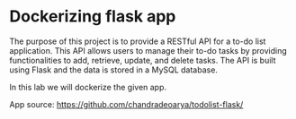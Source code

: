 # Dockerizing flask app

The purpose of this project is to provide a RESTful API for a to-do list application. This API allows users to manage their to-do tasks by providing functionalities to add, retrieve, update, and delete tasks. The API is built using Flask and the data is stored in a MySQL database.

In this lab we will dockerize the given app.

App source: https://github.com/chandradeoarya/todolist-flask/